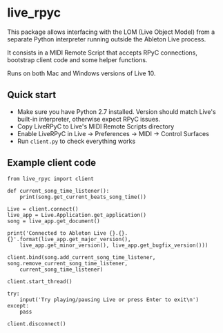 
# live_rpyc

This package allows interfacing with the LOM (Live Object Model) from a separate Python interpreter running outside the Ableton Live process.

It consists in a MIDI Remote Script that accepts RPyC connections, bootstrap client code and some helper functions.

Runs on both Mac and Windows versions of Live 10.


## Quick start

- Make sure you have Python 2.7 installed. Version should match Live's built-in interpreter, otherwise expect RPyC issues.
- Copy LiveRPyC to Live's MIDI Remote Scripts directory
- Enable LiveRPyC in Live → Preferences → MIDI → Control Surfaces
- Run `client.py` to check everything works


## Example client code

    from live_rpyc import client
    
    def current_song_time_listener():
        print(song.get_current_beats_song_time())
        
    Live = client.connect()
    live_app = Live.Application.get_application()
    song = live_app.get_document()
    
    print('Connected to Ableton Live {}.{}.{}'.format(live_app.get_major_version(),
        live_app.get_minor_version(), live_app.get_bugfix_version()))
    
    client.bind(song.add_current_song_time_listener, song.remove_current_song_time_listener,
        current_song_time_listener)

    client.start_thread()
    
    try:
        input('Try playing/pausing Live or press Enter to exit\n')
    except:
        pass
    
    client.disconnect()
